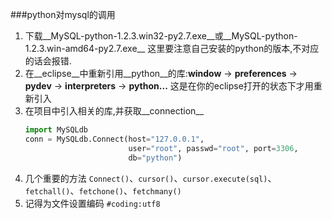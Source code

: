 ###python对mysql的调用
1. 下载__MySQL-python-1.2.3.win32-py2.7.exe__或__MySQL-python-1.2.3.win-amd64-py2.7.exe__
	这里要注意自己安装的python的版本,不对应的话会报错.
2. 在__eclipse__中重新引用__python__的库:__window__ -> __preferences__ -> __pydev__ 
	-> __interpreters__ -> __python...__
	这是在你的eclipse打开的状态下才用重新引入
3. 在项目中引入相关的库,并获取__connection__
	```python
	import MySQLdb
	conn = MySQLdb.Connect(host="127.0.0.1", 
                           user="root", passwd="root", port=3306,
                           db="python")
	```
4. 几个重要的方法
`Connect()`、`cursor()`、`cursor.execute(sql)`、`fetchall()`、`fetchone()`、`fetchmany()`
5. 记得为文件设置编码
`#coding:utf8`


